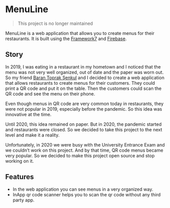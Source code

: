 # MenuLine

> This project is no longer maintained

MenuLine is a web application that allows you to create menus for their restaurants. It is built using the [Framework7](http://framework7.io/) and [Firebase](https://www.firebase.com/).

## Story

In 2019, I was eating in a restaurant in my hometown and I noticed that the menu was not very well organized, out of date and the paper was worn out. So my friend [Baran Toprak Şenkul](https://github.com/vielenand) and I decided to create a web application that allows restaurants to create menus for their customers. They could print a QR code and put it on the table. Then the customers could scan the QR code and see the menu on their phone.

Even though menus in QR code are very common today in restaurants, they were not popular in 2019, especially before the pandemic. So this idea was innovative at the time.

Until 2020, this idea remained on paper. But in 2020, the pandemic started and restaurants were closed. So we decided to take this project to the next level and make it a reality.

Unfortunately, in 2020 we were busy with the University Entrance Exam and we couldn’t work on this project. And by that time, QR code menus became very popular. So we decided to make this project open source and stop working on it.

## Features

- In the web application you can see menus in a very organized way.
- InApp qr code scanner helps you to scan the qr code without any third party app.